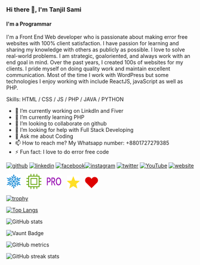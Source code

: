 ### Hi there 👋, I'm Tanjil Sami
#### I'm a Programmar

I'm a Front End Web developer who is passionate about making error free websites with 100% client satisfaction. I have passion for learning and sharing my knowledge with others as publicly as possible. I love to solve real-world problems. I am strategic, goaloriented, and always work with an end goal in mind. Over the past years, I created 100s of websites for my clients. I pride myself on doing quality work and maintain excellent communication. Most of the time I work with WordPress but some technologies I enjoy working with include ReactJS, javaScript as well as PHP.

Skills: HTML / CSS / JS / PHP / JAVA / PYTHON 

- 🔭 I’m currently working on LinkdIn and Fiver
- 🌱 I’m currently learning PHP
- 👯 I’m looking to collaborate on github 
- 🤔 I’m looking for help with Full Stack Developing
- 💬 Ask me about Coding  
- 📫 How to reach me? My Whatsapp number: +8801727279385 
- ⚡ Fun fact: I love to do error free code 


[<img src='https://cdn.jsdelivr.net/npm/simple-icons@3.0.1/icons/github.svg' alt='github' height='40'>](https://github.com/sami9957) 
[<img src='https://cdn.jsdelivr.net/npm/simple-icons@3.0.1/icons/linkedin.svg' alt='linkedin' height='40'>](https://www.linkedin.com/in/inverse-of-tanjil-/) [<img src='https://cdn.jsdelivr.net/npm/simple-icons@3.0.1/icons/facebook.svg' alt='facebook' height='40'>](https://www.facebook.com/Ms.Tanjil.SaMi.678?mibextid=ZbWKwL)[<img src='https://cdn.jsdelivr.net/npm/simple-icons@3.0.1/icons/instagram.svg' alt='instagram' height='40'>](https://www.instagram.com/literally._.tanjil_39/) [<img src='https://cdn.jsdelivr.net/npm/simple-icons@3.0.1/icons/twitter.svg' alt='twitter' height='40'>](https://twitter.com/ShahnewajT47667) [<img src='https://cdn.jsdelivr.net/npm/simple-icons@3.0.1/icons/youtube.svg' alt='YouTube' height='40'>](https://www.youtube.com/channel/Tanjil_Creates) [<img src='https://cdn.jsdelivr.net/npm/simple-icons@3.0.1/icons/icloud.svg' alt='website' height='40'>](http://www.sami9957.com)  

<a href='https://archiveprogram.github.com/'><img src='https://raw.githubusercontent.com/acervenky/animated-github-badges/master/assets/acbadge.gif' width='40' height='40'></a> <a href='https://docs.github.com/en/developers'><img src='https://raw.githubusercontent.com/acervenky/animated-github-badges/master/assets/devbadge.gif' width='40' height='40'></a> <a href='https://github.com/pricing'><img src='https://raw.githubusercontent.com/acervenky/animated-github-badges/master/assets/pro.gif' width='40' height='40'></a> <a href='https://stars.github.com/'><img src='https://raw.githubusercontent.com/acervenky/animated-github-badges/master/assets/starbadge.gif' width='35' height='35'></a> <a href='https://docs.github.com/en/github/supporting-the-open-source-community-with-github-sponsors'><img src='https://raw.githubusercontent.com/acervenky/animated-github-badges/master/assets/sponsorbadge.gif' width='35' height='35'></a> 

[![trophy](https://github-profile-trophy.vercel.app/?username=sami9957)](https://github.com/ryo-ma/github-profile-trophy)

[![Top Langs](https://github-readme-stats.vercel.app/api/top-langs/?username=sami9957)](https://github.com/anuraghazra/github-readme-stats)

![GitHub stats](https://github-readme-stats.vercel.app/api?username=sami9957&show_icons=true&count_private=true)  

![Vaunt Badge](https://api.vaunt.dev/v1/github/entities/sami9957/contributions?format=svg&private=true)  

![GitHub metrics](https://metrics.lecoq.io/sami9957)  

![GitHub streak stats](https://streak-stats.demolab.com/?user=sami9957)  

